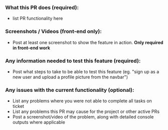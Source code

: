 ### What this PR does (required):
- list PR functionality here

### Screenshots / Videos (front-end only):
- Post at least one screenshot to show the feature in action. **Only required in front-end work**

### Any information needed to test this feature (required):
- Post what steps to take to be able to test this feature (eg. "sign up as a new user and upload a profile picture from the navbar")

### Any issues with the current functionality (optional):
- List any problems where you were not able to complete all tasks on ticket
- List any problems this PR may cause for the project or other active PRs
- Post a screenshot/video of the problem, along with detailed console outputs where applicable